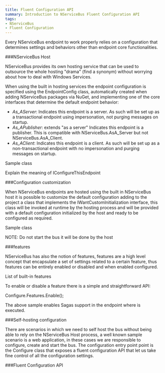 ```yaml
---
title: Fluent Configuration API
summary: Introduction to NServiceBus Fluent Configuration API
tags:
- NServiceBus
- Fluent Configuration
---
```


Every NServiceBus endpoint to work properly relies on a configuration that determines settings and behaviors other than endpoint core functionalities.

###NServiceBus Host

NServiceBus provides its own hosting service that can be used to outsource the whole hosting "drama" (find a synonym) without worrying about how to deal with Windows Services.

When using the built in hosting services the endpoint configuration is specified using the EndpointConfig class, automatically created when adding NServiceBus packages via NuGet, and implementing one of the core interfaces that determine the default endpoint behavior:

* *As_AServer*: Indicates this endpoint is a server.  As such will be set up as a transactional endpoint using impersonation, not purging messages on startup.
* *As_APublisher*: extends "as a server" Indicates this endpoint is a publisher.  This is compatible with NServiceBus.AsA_Server but not NServiceBus.AsA_Client.
* *As_AClient*: Indicates this endpoint is a client.  As such will be set up as a non-transactional endpoint with no impersonation and purging messages on startup.

Sample class

Explain the meaning of IConfigureThisEndpoint

###Configuration customization

When NServiceBus endpoints are hosted using the built in NServiceBus host it is possible to customize the default configuration adding to the project a class that implements the IWantCustomInitialization interface, this class will be invoked at runtime by the hosting process and will be provided with a default configuration initialized by the host and ready to be configured as required.

Sample class

NOTE: Do not start the bus it will be done by the host

###features

NServiceBus has also the notion of features, features are a high level concept that encapsulate a set of settings related to a certain feature, thus features can be entirely enabled or disabled and when enabled configured.

List of built-in features

To enable or disable a feature there is a simple and straightforward API:

Configure.Features.Enable<Sagas>();

The above sample enables Sagas support in the endpoint where is executed.

###Self-hosting configuration

There are scenarios in which we need to self host the bus without being able to rely on the NServiceBus Host process, a well known sample scenario is a web application, in these cases we are responsible to configure, create and start the bus.
The configuration entry point point is the Configure class that exposes a fluent configuration API that let us take fine control of all the configuration settings.


###Fluent Configuration API